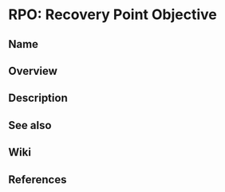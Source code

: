 # RPO: Recovery Point Objective

## Name

## Overview

## Description

## See also

## Wiki

## References
